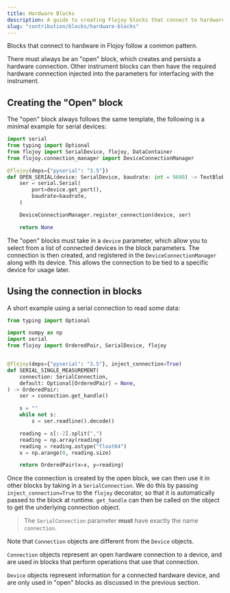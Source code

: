 ```yaml
---
title: Hardware Blocks
description: A guide to creating Flojoy blocks that connect to hardware instruments.
slug: "contribution/blocks/hardware-blocks"
---
```


Blocks that connect to hardware in Flojoy follow a common pattern.

There must always be an "open" block, which creates and persists a hardware connection.
Other instrument blocks can then have the required hardware connection injected into the parameters for interfacing with the instrument.

## Creating the "Open" block
The "open" block always follows the same template, the following is a minimal example for serial devices:

```python
import serial
from typing import Optional
from flojoy import SerialDevice, flojoy, DataContainer
from flojoy.connection_manager import DeviceConnectionManager

@flojoy(deps={"pyserial": "3.5"})
def OPEN_SERIAL(device: SerialDevice, baudrate: int = 9600) -> TextBlob:
    ser = serial.Serial(
        port=device.get_port(),
        baudrate=baudrate,
    )

    DeviceConnectionManager.register_connection(device, ser)

    return None
```
The "open" blocks must take in a `device` parameter, which allow you to select from a list of connected devices in the block parameters. The connection is then created, and registered in the `DeviceConnectionManager` along with its device. This allows the connection to be tied to a specific device for usage later.

## Using the connection in blocks
A short example using a serial connection to read some data:

```python
from typing import Optional

import numpy as np
import serial
from flojoy import OrderedPair, SerialDevice, flojoy


@flojoy(deps={"pyserial": "3.5"}, inject_connection=True)
def SERIAL_SINGLE_MEASUREMENT(
    connection: SerialConnection,
    default: Optional[OrderedPair] = None,
) -> OrderedPair:
    ser = connection.get_handle()

    s = ""
    while not s:
        s = ser.readline().decode()

    reading = s[:-2].split(",")
    reading = np.array(reading)
    reading = reading.astype("float64")
    x = np.arange(0, reading.size) 

    return OrderedPair(x=x, y=reading)
```

Once the connection is created by the open block, we can then use it in other blocks by taking in a `SerialConnection`. We do this by passing `inject_connection=True` to the `flojoy` decorator, so that it is automatically passed to the block at runtime. `get_handle` can then be called on the object to get the underlying connection object. 
> The `SerialConnection` parameter **must** have exactly the name `connection`.

Note that `Connection` objects are different from the `Device` objects.

`Connection` objects represent an open hardware connection to a device, and are used in blocks that perform operations that use that connection.

`Device` objects represent information for a connected hardware device, and are only used in "open" blocks as discussed in the previous section.
